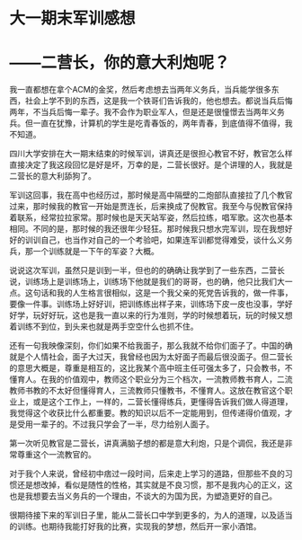 # 大一期末军训感想 
# ——二营长，你的意大利炮呢？

我一直都想在拿个ACM的金奖，然后考虑想去当两年义务兵，当兵能学很多东西，社会上学不到的东西，这是我一个铁哥们告诉我的，他也想去。都说当兵后悔两年，不当兵后悔一辈子。我不会作为职业军人，但是还是很憧憬去当两年义务兵。但一直在犹豫，计算机的学生是吃青春饭的，两年青春，到底值得不值得，我不知道。


四川大学安排在大一期末结束的时候军训，讲真还是很担心教官不好，教官怎么样直接决定了我这段回忆是好是坏，万幸的是，二营长很好。是个讲理的人，我就是二营长的意大利舔狗了。


军训这回事，我在高中也经历过，那时候是高中隔壁的二炮部队直接拉了几个教官过来，那时候我的教官一开始是贾连长，后来换成了倪教官。我至今与倪教官保持着联系，经常拉拉家常。那时候也是天天站军姿，然后拉练，唱军歌。这次也基本相同。不同的是，那时候的我还很年少轻狂。那时候我只想水完军训，现在我想好好的训训自己，也当作对自己的一个考验吧，如果连军训都觉得难受，谈什么义务兵，那一个训练就是一下午的军姿？大概。


说说这次军训，虽然只是训到一半，但也的的确确让我学到了一些东西，二营长说，训练场上是训练场上，训练场下他就是我们的哥哥，也的确，他只比我们大一点。这句话和我的人生格言很相似，这是一个我父亲的死党告诉我的，做一件事，要像一件事。训练场上好好训，把训练练出样子来，训练场下皮一皮也没事，学好好学，玩好好玩，这也是我一直以来的行为准则，学的时候想着玩，玩的时候又想着训练不到位，到头来也就是两手空空什么也抓不住。


还有一句我映像深刻，你们如果不给我面子，那么我就不给你们面子了。中国的确就是个人情社会，面子大过天，我曾经也因为太好面子而最后很没面子。但二营长的意思大概是，尊重是相互的，这比我某个高中班主任可强太多了，只会教书，不懂育人。在我的价值观中，教师这个职业分为三个档次，一流教师教书育人，二流教师书教的不太好但懂得育人，三流教师只懂教书，不懂育人。这放在教官这个职业上，或是这个工作上，一样的，二营长懂得练兵，更懂得告诉我们做人得道理，我觉得这个收获比什么都重要。教的知识以后不一定能用到，但传递得价值观，才是受用一辈子的。不过我只学会了一半，尽力给别人面子。


第一次听见教官是二营长，讲真满脑子想的都是意大利炮，只是个调侃，我还是非常尊重这个一流教官的。


对于我个人来说，曾经初中痞过一段时间，后来走上学习的道路，但那些不良的习惯还是想改掉，看似是随性的性格，其实就是不良习惯，那不是我内心的正义，这也是我想要去当义务兵的一个理由，不谈大的为国为民，为塑造更好的自己。


很期待接下来的军训日子里，能从二营长口中学到更多的，为人的道理，以及适当的训练。也期待我能打好我的比赛，实现我的梦想，然后开一家小酒馆。
